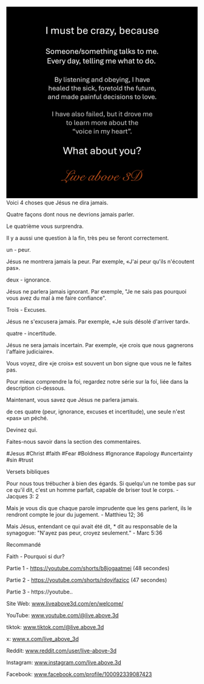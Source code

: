 ![Video cover image](../cover.jpg)
Voici 4 choses que Jésus ne dira jamais.

Quatre façons dont nous ne devrions jamais parler.

Le quatrième vous surprendra.

Il y a aussi une question à la fin, très peu se feront correctement.

un - peur.

Jésus ne montrera jamais la peur. Par exemple, «J'ai peur qu'ils n'écoutent pas».

deux - ignorance.

Jésus ne parlera jamais ignorant. Par exemple, "Je ne sais pas pourquoi vous avez du mal à me faire confiance".

Trois - Excuses.

Jésus ne s'excusera jamais. Par exemple, «Je suis désolé d'arriver tard».

quatre - incertitude.

Jésus ne sera jamais incertain. Par exemple, «je crois que nous gagnerons l'affaire judiciaire».

Vous voyez, dire «je crois» est souvent un bon signe que vous ne le faites pas.

Pour mieux comprendre la foi, regardez notre série sur la foi, liée dans la description ci-dessous.

Maintenant, vous savez que Jésus ne parlera jamais.

de ces quatre (peur, ignorance, excuses et incertitude), une seule n'est «pas» un péché.

Devinez qui.

Faites-nous savoir dans la section des commentaires.


#Jesus #Christ #faith #Fear #Boldness #Ignorance #apology #uncertainty #sin #trust


Versets bibliques

Pour nous tous trébucher à bien des égards. Si quelqu'un ne tombe pas sur ce qu'il dit, c'est un homme parfait, capable de briser tout le corps. - Jacques 3: 2

Mais je vous dis que chaque parole imprudente que les gens parlent, ils le rendront compte le jour du jugement. - Matthieu 12; 36

Mais Jésus, entendant ce qui avait été dit, * dit au responsable de la synagogue: "N'ayez pas peur, croyez seulement." - Marc 5:36


Recommandé

Faith - Pourquoi si dur?

Partie 1 - https://youtube.com/shorts/b8jogaatmei (48 secondes)

Partie 2 - https://youtube.com/shorts/rdoyifazicc (47 secondes)

Partie 3 - https://youtube..


Site Web: www.liveabove3d.com/en/welcome/

YouTube: www.youtube.com/@live.above.3d

tiktok: www.tiktok.com/@live.above.3d

x: www.x.com/live_above_3d

Reddit: www.reddit.com/user/live-above-3d

Instagram: www.instagram.com/live.above.3d

Facebook: www.facebook.com/profile/100092339087423
